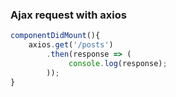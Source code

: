 ### Ajax request with axios
```jsx
componentDidMount(){
    axios.get('/posts')
        .then(response => (
             console.log(response);
        ));
}
```
